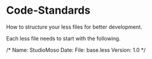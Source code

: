 # Code-Standards

How to structure your less files for better development.

Each less file needs to start with the following.

/*
	Name: StudioMoso
	Date:
	File: base.less
	Version: 1.0
*/

